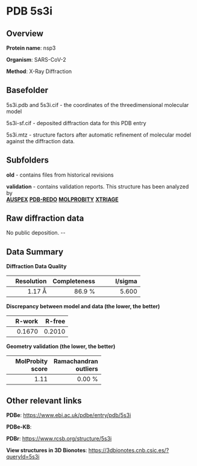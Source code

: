 # PDB 5s3i

## Overview

**Protein name**: nsp3

**Organism**: SARS-CoV-2

**Method**: X-Ray Diffraction



## Basefolder

5s3i.pdb and 5s3i.cif - the coordinates of the threedimensional molecular model

5s3i-sf.cif - deposited diffraction data for this PDB entry

5s3i.mtz - structure factors after automatic refinement of molecular model against the diffraction data.

## Subfolders



**old** - contains files from historical revisions

**validation** - contains validation reports. This structure has been analyzed by <br>[**AUSPEX**](https://github.com/thorn-lab/coronavirus_structural_task_force/tree/master/pdb/nsp3/SARS-CoV-2/5s3i/validation/auspex) [**PDB-REDO**](https://github.com/thorn-lab/coronavirus_structural_task_force/tree/master/pdb/nsp3/SARS-CoV-2/5s3i/validation/pdb-redo) [**MOLPROBITY**](https://github.com/thorn-lab/coronavirus_structural_task_force/tree/master/pdb/nsp3/SARS-CoV-2/5s3i/validation/molprobity) [**XTRIAGE**](https://github.com/thorn-lab/coronavirus_structural_task_force/blob/master/pdb/nsp3/SARS-CoV-2/5s3i/validation/Xtriage_output.log)  



## Raw diffraction data

No public deposition. --<br> 

## Data Summary
**Diffraction Data Quality**

|   | Resolution | Completeness| I/sigma |
|---|-------------:|----------------:|--------------:|
|   |1.17 Å|86.9  %|<img width=50/>5.600|

**Discrepancy between model and data (the lower, the better)**

|   | **R-work**| **R-free**   
|---|-------------:|----------------:|           
||  0.1670|  0.2010|

**Geometry validation (the lower, the better)**

|   |**MolProbity<br>score**| **Ramachandran<br>outliers** 
|---|-------------:|----------------:|
||  1.11|  0.00 %|

 

 



## Other relevant links 
**PDBe**:  https://www.ebi.ac.uk/pdbe/entry/pdb/5s3i

**PDBe-KB**:  
 
**PDBr**: https://www.rcsb.org/structure/5s3i 

**View structures in 3D Bionotes**: https://3dbionotes.cnb.csic.es/?queryId=5s3i

